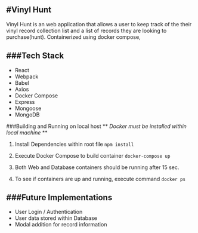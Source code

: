 #Vinyl Hunt 
---
Vinyl Hunt is an web application that allows a user to keep track of the their vinyl record collection list and a list of records they are looking to purchase(hunt). Containerized using docker compose,

###Tech Stack
---
- React
- Webpack
- Babel
- Axios
- Docker Compose
- Express
- Mongoose
- MongoDB

###Building and Running on local host
  ** *Docker must be installed within local machine* **
  1. Install Dependencies within root file
   `npm install`

  2. Execute Docker Compose to build container 
   `docker-compose up` 
  3. Both Web and Database containers should be running after 15 sec.
  4. To see if containers are up and running, execute command 
   `docker ps`


###Future Implementations
---
- User Login / Authentication 
- User data stored within Database
- Modal addition for record information
